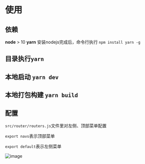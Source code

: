 # 使用

## 依赖

**node** > 10
**yarn** 安装nodejs完成后，命令行执行 `npm install yarn -g`

## 目录执行`yarn`

## 本地启动 `yarn dev`

## 本地打包构建 `yarn build`

## 配置
`src/router/routers.js`文件里对左侧、顶部菜单配置

`export navs`表示顶部菜单

`export default`表示左侧菜单

![image](https://user-images.githubusercontent.com/6766855/145916902-19624ba3-67a2-4c0d-baf9-74fc1f7bdfcc.png)


